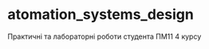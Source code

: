# atomation_systems_design

Практичні та лабораторні роботи студента ПМ11 4 курсу

<!-- 
sudo apt update; sudo apt install -y latexmk texlive-latex-extra texlive-lang-cyrillic 
-->